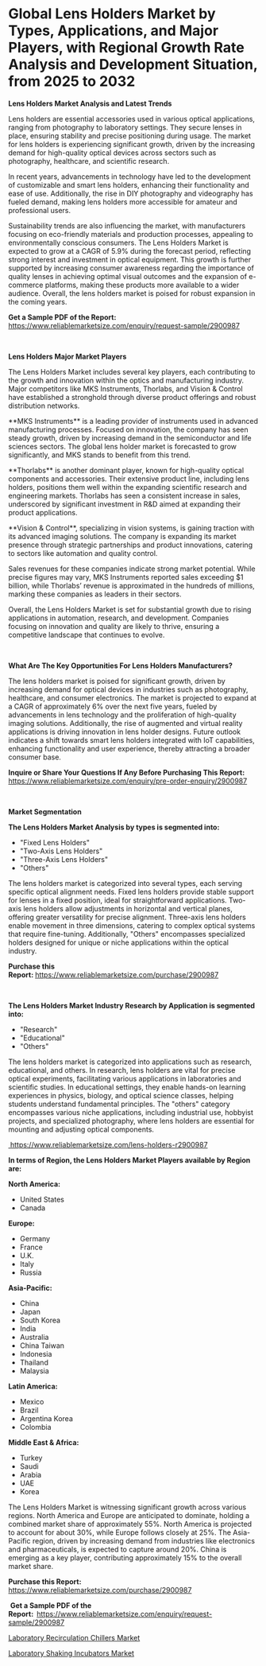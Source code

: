 <p><h1>Global Lens Holders Market by Types, Applications, and Major Players, with Regional Growth Rate Analysis and Development Situation, from 2025 to 2032</h1></p><p><strong>Lens Holders Market Analysis and Latest Trends</strong></p>
<p><p>Lens holders are essential accessories used in various optical applications, ranging from photography to laboratory settings. They secure lenses in place, ensuring stability and precise positioning during usage. The market for lens holders is experiencing significant growth, driven by the increasing demand for high-quality optical devices across sectors such as photography, healthcare, and scientific research. </p><p>In recent years, advancements in technology have led to the development of customizable and smart lens holders, enhancing their functionality and ease of use. Additionally, the rise in DIY photography and videography has fueled demand, making lens holders more accessible for amateur and professional users. </p><p>Sustainability trends are also influencing the market, with manufacturers focusing on eco-friendly materials and production processes, appealing to environmentally conscious consumers. The Lens Holders Market is expected to grow at a CAGR of 5.9% during the forecast period, reflecting strong interest and investment in optical equipment. This growth is further supported by increasing consumer awareness regarding the importance of quality lenses in achieving optimal visual outcomes and the expansion of e-commerce platforms, making these products more available to a wider audience. Overall, the lens holders market is poised for robust expansion in the coming years.</p></p>
<p><strong>Get a Sample PDF of the Report:&nbsp;</strong> <a href="https://www.reliablemarketsize.com/enquiry/request-sample/2900987?utm_campaign=1197&utm_medium=2&utm_source=Github&utm_content=ia&utm_term=16032025&utm_id=lens-holders">https://www.reliablemarketsize.com/enquiry/request-sample/2900987</a></p>
<p>&nbsp;</p>
<p><strong>Lens Holders Major Market Players</strong></p>
<p><p>The Lens Holders Market includes several key players, each contributing to the growth and innovation within the optics and manufacturing industry. Major competitors like MKS Instruments, Thorlabs, and Vision & Control have established a stronghold through diverse product offerings and robust distribution networks.</p><p>**MKS Instruments** is a leading provider of instruments used in advanced manufacturing processes. Focused on innovation, the company has seen steady growth, driven by increasing demand in the semiconductor and life sciences sectors. The global lens holder market is forecasted to grow significantly, and MKS stands to benefit from this trend.</p><p>**Thorlabs** is another dominant player, known for high-quality optical components and accessories. Their extensive product line, including lens holders, positions them well within the expanding scientific research and engineering markets. Thorlabs has seen a consistent increase in sales, underscored by significant investment in R&D aimed at expanding their product applications.</p><p>**Vision & Control**, specializing in vision systems, is gaining traction with its advanced imaging solutions. The company is expanding its market presence through strategic partnerships and product innovations, catering to sectors like automation and quality control.</p><p>Sales revenues for these companies indicate strong market potential. While precise figures may vary, MKS Instruments reported sales exceeding $1 billion, while Thorlabs’ revenue is approximated in the hundreds of millions, marking these companies as leaders in their sectors. </p><p>Overall, the Lens Holders Market is set for substantial growth due to rising applications in automation, research, and development. Companies focusing on innovation and quality are likely to thrive, ensuring a competitive landscape that continues to evolve.</p></p>
<p>&nbsp;</p>
<p><strong>What Are The Key Opportunities For Lens Holders Manufacturers?</strong></p>
<p><p>The lens holders market is poised for significant growth, driven by increasing demand for optical devices in industries such as photography, healthcare, and consumer electronics. The market is projected to expand at a CAGR of approximately 6% over the next five years, fueled by advancements in lens technology and the proliferation of high-quality imaging solutions. Additionally, the rise of augmented and virtual reality applications is driving innovation in lens holder designs. Future outlook indicates a shift towards smart lens holders integrated with IoT capabilities, enhancing functionality and user experience, thereby attracting a broader consumer base.</p></p>
<p><strong>Inquire or Share Your Questions If Any Before Purchasing This Report:</strong> <a href="https://www.reliablemarketsize.com/enquiry/pre-order-enquiry/2900987?utm_campaign=1197&utm_medium=2&utm_source=Github&utm_content=ia&utm_term=16032025&utm_id=lens-holders">https://www.reliablemarketsize.com/enquiry/pre-order-enquiry/2900987</a></p>
<p>&nbsp;</p>
<p><strong>Market Segmentation</strong></p>
<p><strong>The Lens Holders Market Analysis by types is segmented into:</strong></p>
<p><ul><li>"Fixed Lens Holders"</li><li>"Two-Axis Lens Holders"</li><li>"Three-Axis Lens Holders"</li><li>"Others"</li></ul></p>
<p><p>The lens holders market is categorized into several types, each serving specific optical alignment needs. Fixed lens holders provide stable support for lenses in a fixed position, ideal for straightforward applications. Two-axis lens holders allow adjustments in horizontal and vertical planes, offering greater versatility for precise alignment. Three-axis lens holders enable movement in three dimensions, catering to complex optical systems that require fine-tuning. Additionally, "Others" encompasses specialized holders designed for unique or niche applications within the optical industry.</p></p>
<p><strong>Purchase this Report:&nbsp;</strong><a href="https://www.reliablemarketsize.com/purchase/2900987?utm_campaign=1197&utm_medium=2&utm_source=Github&utm_content=ia&utm_term=16032025&utm_id=lens-holders">https://www.reliablemarketsize.com/purchase/2900987</a></p>
<p>&nbsp;</p>
<p><strong>The Lens Holders Market Industry Research by Application is segmented into:</strong></p>
<p><ul><li>"Research"</li><li>"Educational"</li><li>"Others"</li></ul></p>
<p><p>The lens holders market is categorized into applications such as research, educational, and others. In research, lens holders are vital for precise optical experiments, facilitating various applications in laboratories and scientific studies. In educational settings, they enable hands-on learning experiences in physics, biology, and optical science classes, helping students understand fundamental principles. The "others" category encompasses various niche applications, including industrial use, hobbyist projects, and specialized photography, where lens holders are essential for mounting and adjusting optical components.</p></p>
<p><a href="https://www.reliablemarketsize.com/lens-holders-r2900987?utm_campaign=1197&utm_medium=2&utm_source=Github&utm_content=ia&utm_term=16032025&utm_id=lens-holders">&nbsp;https://www.reliablemarketsize.com/lens-holders-r2900987</a></p>
<p><strong>In terms of Region, the Lens Holders Market Players available by Region are:</strong></p>
<p>
    <p> <strong> North America: </strong>
        <ul>
            <li>United States</li>
            <li>Canada</li>
        </ul>
        </p> 
    <p> <strong> Europe: </strong>
        <ul>
            <li>Germany</li>
            <li>France</li>
            <li>U.K.</li>
            <li>Italy</li>
            <li>Russia</li>
        </ul>
        </p> 
    <p> <strong> Asia-Pacific: </strong>
        <ul>
            <li>China</li>
            <li>Japan</li>
            <li>South Korea</li>
            <li>India</li>
            <li>Australia</li>
            <li>China Taiwan</li>
            <li>Indonesia</li>
            <li>Thailand</li>
            <li>Malaysia</li>
        </ul>
        </p> 
    <p> <strong> Latin America: </strong>
        <ul>
            <li>Mexico</li>
            <li>Brazil</li>
            <li>Argentina Korea</li>
            <li>Colombia</li>
        </ul>
        </p> 
    <p> <strong> Middle East & Africa: </strong>
        <ul>
            <li>Turkey</li>
            <li>Saudi</li>
            <li>Arabia</li>
            <li>UAE</li>
            <li>Korea</li>
        </ul>
    </p>
    </p>
<p><p>The Lens Holders Market is witnessing significant growth across various regions. North America and Europe are anticipated to dominate, holding a combined market share of approximately 55%. North America is projected to account for about 30%, while Europe follows closely at 25%. The Asia-Pacific region, driven by increasing demand from industries like electronics and pharmaceuticals, is expected to capture around 20%. China is emerging as a key player, contributing approximately 15% to the overall market share.</p></p>
<p><strong>Purchase this Report: </strong><a href="https://www.reliablemarketsize.com/purchase/2900987?utm_campaign=1197&utm_medium=2&utm_source=Github&utm_content=ia&utm_term=16032025&utm_id=lens-holders">https://www.reliablemarketsize.com/purchase/2900987</a></p>
<p>&nbsp;<strong>Get a Sample PDF of the Report:&nbsp;&nbsp;</strong><a href="https://www.reliablemarketsize.com/enquiry/request-sample/2900987?utm_campaign=1197&utm_medium=2&utm_source=Github&utm_content=ia&utm_term=16032025&utm_id=lens-holders">https://www.reliablemarketsize.com/enquiry/request-sample/2900987</a></p>
<p><strong></strong></p>
<p><p><a href="https://github.com/BrandonBrown3773/Market-Research-Report-List-1/blob/main/laboratory-recirculation-chillers-market.md?utm_campaign=1197&utm_medium=2&utm_source=Github&utm_content=ia&utm_term=16032025&utm_id=lens-holders">Laboratory Recirculation Chillers Market</a></p><p><a href="https://github.com/prosalinda88/Market-Research-Report-List-7/blob/main/laboratory-shaking-incubators-market.md?utm_campaign=1197&utm_medium=2&utm_source=Github&utm_content=ia&utm_term=16032025&utm_id=lens-holders">Laboratory Shaking Incubators Market</a></p></p>